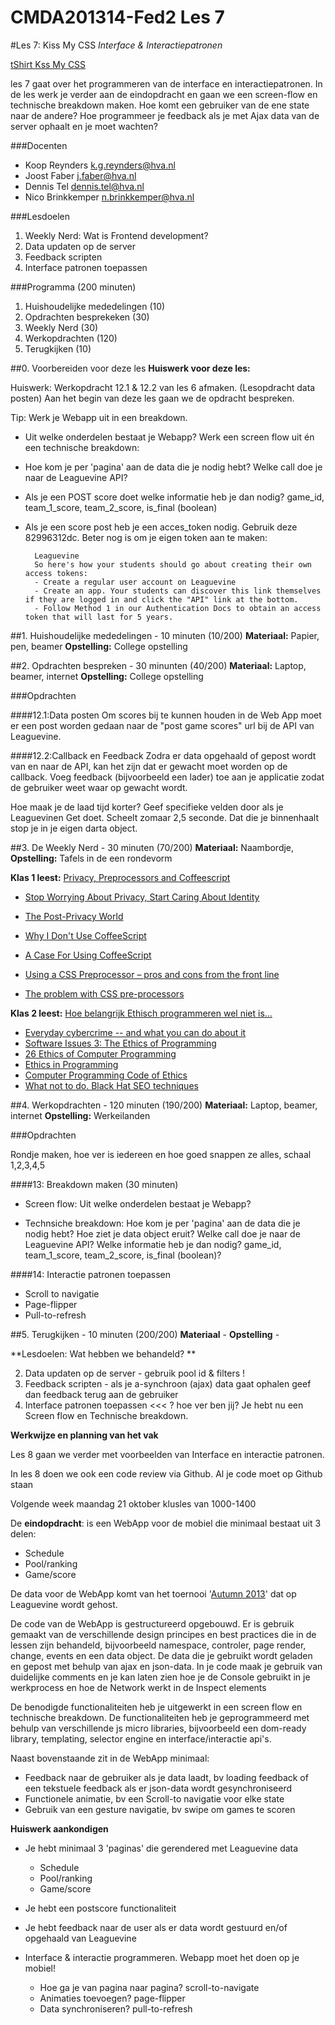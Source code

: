 CMDA201314-Fed2 Les 7
=====================

#Les 7: Kiss My CSS
*Interface & Interactiepatronen*

[tShirt Kss My CSS](http://www.neatoshop.com/product/Kiss-My-CSS)

les 7 gaat over het programmeren van de interface en interactiepatronen. In de les werk je verder aan de eindopdracht en gaan we een screen-flow en technische breakdown maken. Hoe komt een gebruiker van de ene state naar de andere? Hoe programmeer je feedback als je met Ajax data van de server ophaalt en je moet wachten?


###Docenten
* Koop Reynders k.g.reynders@hva.nl   
* Joost Faber j.faber@hva.nl  
* Dennis Tel dennis.tel@hva.nl   
* Nico Brinkkemper n.brinkkemper@hva.nl  

###Lesdoelen

1. Weekly Nerd: Wat is Frontend development? 
2. Data updaten op de server
3. Feedback scripten
4. Interface patronen toepassen


###Programma (200 minuten)
1. Huishoudelijke mededelingen (10)
2. Opdrachten besprekeken (30)
3. Weekly Nerd (30) 
4. Werkopdrachten (120)
5. Terugkijken (10) 


##0. Voorbereiden voor deze les
**Huiswerk voor deze les:**

Huiswerk: Werkopdracht 12.1 & 12.2 van les 6 afmaken. (Lesopdracht data posten) Aan het begin van deze les gaan we de opdracht bespreken. 


Tip: Werk je Webapp uit in een breakdown. 

- Uit welke onderdelen bestaat je Webapp? Werk een screen flow uit én een technische breakdown:
- Hoe kom je per 'pagina' aan de data die je nodig hebt? Welke call doe je naar de Leaguevine API? 
- Als je een POST score doet welke informatie heb je dan nodig? game_id, team_1_score, team_2_score, is_final (boolean)
- Als je een score post heb je een acces_token nodig. Gebruik deze 82996312dc. Beter nog is om je eigen token aan te maken:

		Leaguevine 
		So here's how your students should go about creating their own access tokens:
		- Create a regular user account on Leaguevine
		- Create an app. Your students can discover this link themselves if they are logged in and click the "API" link at the bottom.
		- Follow Method 1 in our Authentication Docs to obtain an access token that will last for 5 years.	


##1. Huishoudelijke mededelingen - 10 minuten (10/200)
**Materiaal:** Papier, pen, beamer 
**Opstelling:** College opstelling


##2. Opdrachten bespreken - 30 minunten (40/200)
**Materiaal:** Laptop, beamer, internet
**Opstelling:** College opstelling

###Opdrachten

####12.1:Data posten
Om scores bij te kunnen houden in de Web App moet er een post worden gedaan naar de "post game scores" url bij de API van Leaguevine. 

####12.2:Callback en Feedback
Zodra er data opgehaald of gepost wordt van en naar de API, kan het zijn dat er gewacht moet worden op de callback. Voeg feedback (bijvoorbeeld een lader) toe aan je applicatie zodat de gebruiker weet waar op gewacht wordt.

Hoe maak je de laad tijd korter? Geef specifieke velden door als je Leaguevinen Get doet. Scheelt zomaar 2,5 seconde.
Dat die je binnenhaalt stop je in je eigen darta object.



##3. De Weekly Nerd - 30 minuten (70/200)
**Materiaal:** Naambordje, 
**Opstelling:** Tafels in de een rondevorm


**Klas 1 leest:** [Privacy, Preprocessors and Coffeescript](http://weeklynerd.tumblr.com/post/63558334760/privacy-preprocessors-and-coffeescript)

- [Stop Worrying About Privacy, Start Caring About Identity](http://www.wired.com/insights/2013/07/stop-worrying-about-privacy-and-start-caring-about-identity/)
- [The Post-Privacy World](http://www.wired.com/insights/2013/07/the-post-privacy-world/)

- [Why I Don't Use CoffeeScript](http://oscargodson.com/posts/why-i-dont-use-coffeescript.html)
- [A Case For Using CoffeeScript](http://www.codethinked.com/a-case-for-using-coffeescript)

- [Using a CSS Preprocessor – pros and cons from the front line](http://www.nosleepforsheep.com/development/using-a-css-preprocessor/)
- [The problem with CSS pre-processors](http://blog.millermedeiros.com/the-problem-with-css-pre-processors/)



**Klas 2 leest:** [Hoe belangrijk Ethisch programmeren wel niet is…](http://weeklynerd.tumblr.com/post/63726499581/hoe-belangrijk-ethisch-programmeren-wel-niet-is)

- [Everyday cybercrime -- and what you can do about it](http://www.ted.com/talks/james_lyne_everyday_cybercrime_and_what_you_can_do_about_it.html)
- [Software Issues 3: The Ethics of Programming](http://www.informit.com/articles/article.aspx?p=21268)
- [26 Ethics of Computer Programming](http://analogperceptionz.blogspot.nl/2011/01/26-ethics-of-computer-programming.html)
- [Ethics in Programming](http://www.algorithm.co.il/blogs/programming/ethics-in-programming/)
- [Computer Programming Code of Ethics](http://www.ehow.com/about_6401964_computer-programming-code-ethics.html)
- [What not to do. Black Hat SEO techniques](http://www.openglobal.co.uk/articles/93-what-not-to-do-black-hat-seo-techniques.html)



##4. Werkopdrachten - 120 minuten (190/200)
**Materiaal:** Laptop, beamer, internet
**Opstelling:** Werkeilanden


###Opdrachten

Rondje maken, hoe ver is iedereen
en hoe goed snappen ze alles, schaal 1,2,3,4,5


####13: Breakdown maken (30 minuten)
- Screen flow: Uit welke onderdelen bestaat je Webapp? 

- Technsiche breakdown: Hoe kom je per 'pagina' aan de data die je nodig hebt? Hoe ziet je data object eruit? Welke call doe je naar de Leaguevine API? Welke informatie heb je dan nodig? game_id, team_1_score, team_2_score, is_final (boolean)? 


####14: Interactie patronen toepassen

* Scroll to navigatie
* Page-flipper
* Pull-to-refresh


##5. Terugkijken - 10 minuten (200/200)
**Materiaal** - 
**Opstelling** -  

**Lesdoelen: Wat hebben we behandeld? **

2. Data updaten op de server - gebruik pool id & filters !
3. Feedback scripten - als je a-synchroon (ajax) data gaat ophalen geef dan feedback terug aan de gebruiker
4. Interface patronen toepassen <<< ? hoe ver ben jij? Je hebt nu een Screen flow en Technische breakdown.




**Werkwijze en planning van het vak**

Les 8 gaan we verder met voorbeelden van Interface en interactie patronen.

In les 8 doen we ook een code review via Github. Al je code moet op Github staan

Volgende week maandag 21 oktober klusles van 1000-1400


De **eindopdracht**: is een WebApp voor de mobiel die minimaal bestaat uit 3 delen:

- Schedule
- Pool/ranking 
- Game/score

De data voor de WebApp komt van het toernooi '[Autumn 2013](https://www.leaguevine.com/tournaments/19389/autumn-2013/pools/)' dat op Leaguevine wordt gehost.

De code van de WebApp is gestructureerd opgebouwd. Er is gebruik gemaakt van de verschillende design principes en best practices die in de lessen zijn behandeld, bijvoorbeeld namespace, controler, page render, change, events en een data object. De data die je gebruikt wordt geladen en gepost met behulp van ajax en json-data. In je code maak je gebruik van duidelijke comments en je kan laten zien hoe je de Console gebruikt in je werkprocess en hoe de Network werkt in de Inspect elements

De benodigde functionaliteiten heb je uitgewerkt in een screen flow en technische breakdown. De functionaliteiten heb je geprogrammeerd met behulp van verschillende js micro libraries, bijvoorbeeld een dom-ready library, templating, selector engine en interface/interactie api's.

Naast bovenstaande zit in de WebApp minimaal:

- Feedback naar de gebruiker als je data laadt, bv loading feedback of een tekstuele feedback als er json-data wordt gesynchroniseerd
- Functionele animatie, bv een  Scroll-to navigatie voor elke state
- Gebruik van een gesture navigatie, bv swipe om games te scoren




**Huiswerk aankondigen**

* Je hebt minimaal 3 'paginas' die gerendered met Leaguevine data
	
	- Schedule
	- Pool/ranking 
	- Game/score
	
* Je hebt een postscore functionaliteit

* Je hebt feedback naar de user als er data wordt gestuurd en/of opgehaald van Leaguevine


* Interface & interactie programmeren. Webapp moet het doen op je mobiel!
	- Hoe ga je van pagina naar pagina? scroll-to-navigate
	- Animaties toevoegen? page-flipper
	- Data synchroniseren? pull-to-refresh



